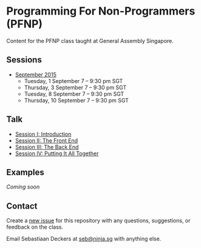 # Programming For Non-Programmers (PFNP)
Content for the PFNP class taught at General Assembly Singapore.

## Sessions
- [September 2015](https://generalassemb.ly/education/programming-for-non-programmers/singapore/16095)
  - Tuesday, 1 September 7 – 9:30 pm SGT
  - Thursday, 3 September 7 – 9:30 pm SGT
  - Tuesday, 8 September 7 – 9:30 pm SGT
  - Thursday, 10 September 7 – 9:30 pm SGT

## Talk
- [Session I: Introduction](1.md)
- [Session II: The Front End](2.md)
- [Session III: The Back End](3.md)
- [Session IV: Putting It All Together](4.md)

## Examples
*Coming soon*

## Contact
Create a [new issue](https://github.com/cbas/pfnp/issues/new) for this repository with any questions, suggestions, or feedback on the class.

Email Sebastiaan Deckers at <seb@ninja.sg> with anything else.
